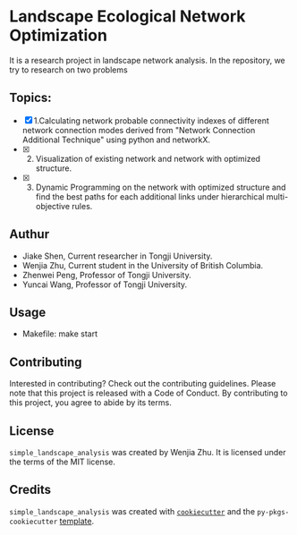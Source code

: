 # Landscape Ecological Network Optimization

It is a research project in landscape network analysis. In the repository, we try to research on two problems

## Topics:

- [X] 1.Calculating network probable connectivity indexes of different network connection modes derived from "Network Connection Additional Technique" using python and networkX.
- [X] 2. Visualization of existing network and network with optimized structure.
- [X] 3. Dynamic Programming on the network with optimized structure and find the best paths for each additional links under hierarchical multi-objective rules.

## Authur

- Jiake Shen, Current researcher in Tongji University.
- Wenjia Zhu, Current student in the University of British Columbia.
- Zhenwei Peng, Professor of Tongji University.
- Yuncai Wang, Professor of Tongji University.

## Usage
  - Makefile: make start

## Contributing

Interested in contributing? Check out the contributing guidelines. Please note that this project is released with a Code of Conduct. By contributing to this project, you agree to abide by its terms.

## License

`simple_landscape_analysis` was created by Wenjia Zhu. It is licensed under the terms of the MIT license.

## Credits

`simple_landscape_analysis` was created with [`cookiecutter`](https://cookiecutter.readthedocs.io/en/latest/) and the `py-pkgs-cookiecutter` [template](https://github.com/py-pkgs/py-pkgs-cookiecutter).
